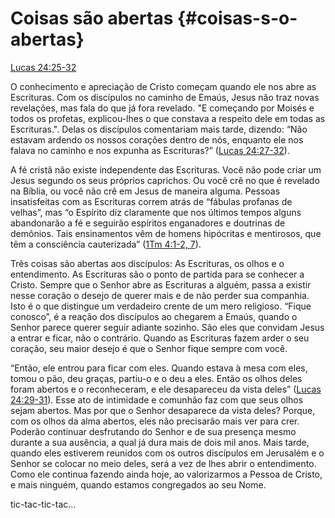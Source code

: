# **Coisas são abertas** {#coisas-s-o-abertas}

[Lucas 24:25-32](http://bibliaonline.com.br/acf/lc/24/25-32)

O conhecimento e apreciação de Cristo começam quando ele nos abre as Escrituras. Com os discípulos no caminho de Emaús, Jesus não traz novas revelações, mas fala do que já fora revelado. &quot;E começando por Moisés e todos os profetas, explicou-lhes o que constava a respeito dele em todas as Escrituras.&quot;. Delas os discípulos comentariam mais tarde, dizendo: “Não estavam ardendo os nossos corações dentro de nós, enquanto ele nos falava no caminho e nos expunha as Escrituras?” ([Lucas 24:27-32](http://bibliaonline.com.br/acf/lc/24/27-32)).

A fé cristã não existe independente das Escrituras. Você não pode criar um Jesus segundo os seus próprios caprichos. Ou você crê no que é revelado na Bíblia, ou você não crê em Jesus de maneira alguma. Pessoas insatisfeitas com as Escrituras correm atrás de “fábulas profanas de velhas”, mas “o Espírito diz claramente que nos últimos tempos alguns abandonarão a fé e seguirão espíritos enganadores e doutrinas de demônios. Tais ensinamentos vêm de homens hipócritas e mentirosos, que têm a consciência cauterizada” ([1Tm 4:1-2, 7](http://bibliaonline.com.br/acf/1tm/4/1-2,7)).

Três coisas são abertas aos discípulos: As Escrituras, os olhos e o entendimento. As Escrituras são o ponto de partida para se conhecer a Cristo. Sempre que o Senhor abre as Escrituras a alguém, passa a existir nesse coração o desejo de querer mais e de não perder sua companhia. Isto é o que distingue um verdadeiro crente de um mero religioso. “Fique conosco”, é a reação dos discípulos ao chegarem a Emaús, quando o Senhor parece querer seguir adiante sozinho. São eles que convidam Jesus a entrar e ficar, não o contrário. Quando as Escrituras fazem arder o seu coração, seu maior desejo é que o Senhor fique sempre com você.

“Então, ele entrou para ficar com eles. Quando estava à mesa com eles, tomou o pão, deu graças, partiu-o e o deu a eles. Então os olhos deles foram abertos e o reconheceram, e ele desapareceu da vista deles” ([Lucas 24:29-31](http://bibliaonline.com.br/acf/lc/24/29-31)). Esse ato de intimidade e comunhão faz com que seus olhos sejam abertos. Mas por que o Senhor desaparece da vista deles? Porque, com os olhos da alma abertos, eles não precisarão mais ver para crer. Poderão continuar desfrutando do Senhor e de sua presença mesmo durante a sua ausência, a qual já dura mais de dois mil anos. Mais tarde, quando eles estiverem reunidos com os outros discípulos em Jerusalém e o Senhor se colocar no meio deles, será a vez de lhes abrir o entendimento. Como ele continua fazendo ainda hoje, ao valorizarmos a Pessoa de Cristo, e mais ninguém, quando estamos congregados ao seu Nome.

tic-tac-tic-tac...